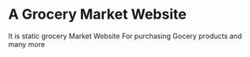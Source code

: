 # A Grocery Market Website
 It is static grocery Market Website For purchasing Gocery products and many more
